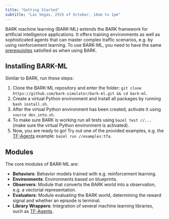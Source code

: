 ```yaml
---
title: "Getting Started"
subtitle: "Las Vegas, 25th of October, 10am to 1pm"
---
```


BARK machine learning (BARK-ML) extends the BARK framework for artificial intelligence applications.
It offers training environments as well as sophisticated agents that can master complex traffic scenarios, e.g. by using reinforcement learning.
To use BARK-ML, you need to have the same [prerequisites](/tutorials/) satisfied as when using BARK.

## Installing BARK-ML
Similar to BARK, run these steps:
1. Clone the BARK-ML repository and enter the folder: `git clone https://github.com/bark-simulator/bark-ml.git && cd bark-ml`.
2. Create a virtual Python environment and install all packages by running `bash install.sh`.
3. After the virtual Python environment has been created, activate it using `source dev_into.sh`.
4. To make sure BARK is working run all tests using `bazel test //...` (make sure the virtual Python environment is activated).
5. Now, you are ready to go! Try out one of the provided examples, e.g. the [TF-Agents](https://github.com/tensorflow/agents) example: `bazel run //examples:tfa`.

## Modules
The core modules of BARK-ML are:
* <b>Behaviors</b>: Behavior models trained with e.g. reinforcement learning.
* <b>Environments</b>: Environments based on blueprints.
* <b>Observers</b>: Module that converts the BARK world into a observation, e.g. a vectorial representation.
* <b>Evaluators</b>: Module evaluating the BARK world, determining the reward signal and whether an episode is terminal.
* <b>Library Wrappers</b>: Integration of several machine learning libraries, such as [TF-Agents](https://github.com/tensorflow/agents).